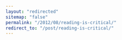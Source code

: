 ```yaml
---
layout: "redirected"
sitemap: "false"
permalink: "/2012/08/reading-is-critical/"
redirect_to: "/post/reading-is-critical/"
---
```




